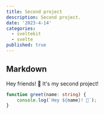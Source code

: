 ```yaml
---
title: Second project
description: Second project.
date: '2023-4-14'
categories:
  - sveltekit
  - svelte
published: true
---
```


## Markdown

Hey friends! 👋
It's my second project!

```ts
function greet(name: string) {
	console.log(`Hey ${name}! 👋`);
}
```
